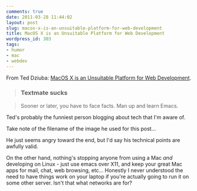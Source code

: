 ```yaml
---
comments: true
date: 2011-03-28 11:44:02
layout: post
slug: macos-x-is-an-unsuitable-platform-for-web-development
title: MacOS X is an Unsuitable Platform for Web Development
wordpress_id: 303
tags:
- humor
- mac
- webdev
---
```


From Ted Dziuba: [MacOS X is an Unsuitable Platform for Web Development](http://teddziuba.com/2011/03/osx-unsuitable-web-development.html).



> 

> 
> ### Textmate sucks
> 
> 

> 
> Sooner or later, you have to face facts. Man up and learn Emacs.
> 
> 






Ted's probably the funniest person blogging about tech that I'm aware of.




Take note of the filename of the image he used for this post…



He just seems angry toward the end, but I'd say his technical points are awfully valid.

On the other hand, nothing's stopping anyone from using a Mac *and* developing on Linux - just use emacs over X11, and keep your great Mac apps for mail, chat, web browsing, etc… Honestly I never understood the need to have things work on your laptop if you're actually going to run it on some other server. Isn't that what networks are for?
